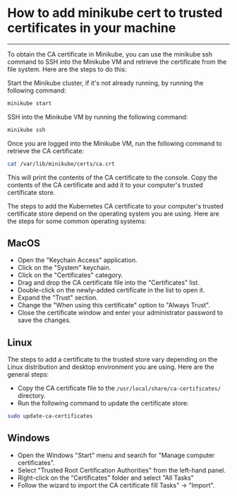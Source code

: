 # How to add minikube cert to trusted certificates in your machine
-------------------------------------------------------------------

To obtain the CA certificate in Minikube, you can use the minikube ssh command to SSH into the Minikube VM 
and retrieve the certificate from the file system. Here are the steps to do this:

Start the Minikube cluster, if it's not already running, by running the following command:
```bash
minikube start
```

SSH into the Minikube VM by running the following command:
```bash
minikube ssh
```
Once you are logged into the Minikube VM, run the following command to retrieve the CA certificate:
```bash
cat /var/lib/minikube/certs/ca.crt
```

This will print the contents of the CA certificate to the console.
Copy the contents of the CA certificate and add it to your computer's trusted certificate store.

The steps to add the Kubernetes CA certificate to your computer's trusted certificate store depend on the operating system you are using.
Here are the steps for some common operating systems:

## MacOS
- Open the "Keychain Access" application.
- Click on the "System" keychain.
- Click on the "Certificates" category.
- Drag and drop the CA certificate file into the "Certificates" list.
- Double-click on the newly-added certificate in the list to open it.
- Expand the "Trust" section.
- Change the "When using this certificate" option to "Always Trust".
- Close the certificate window and enter your administrator password to save the changes.

## Linux
The steps to add a certificate to the trusted store vary depending on the Linux distribution and desktop environment you are using.
Here are the general steps:
- Copy the CA certificate file to the `/usr/local/share/ca-certificates/` directory.
- Run the following command to update the certificate store:
```bash
sudo update-ca-certificates
```

## Windows
- Open the Windows "Start" menu and search for "Manage computer certificates".
- Select "Trusted Root Certification Authorities" from the left-hand panel.
- Right-click on the "Certificates" folder and select "All Tasks" 
- Follow the wizard to import the CA certificate fill Tasks" -> "Import".
